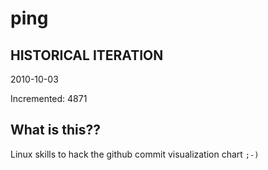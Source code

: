 # ping

## HISTORICAL ITERATION
2010-10-03

Incremented: 4871

## What is this?? 
Linux skills to hack the github commit visualization chart `;-)`
